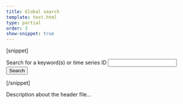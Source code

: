 ```yaml
---
title: Global search
template: test.html
type: partial
order: 3
show-snippet: true
---
```

[snippet]
<div class="search nav-search--hidden print--hide" id="searchBar">
	<div class="wrapper" role="search">
		<form class="col-wrap search__form" action="/search">
			<label class="search__label col col--md-23 col--lg-24" for="nav-search">
				Search for a keyword(s) or time series ID
			</label>
			<input type="search" autocomplete="off" class="search__input col col--md-21 col--lg-32" id="nav-search" name="q" value="">
			<button type="submit" class="search__button col--md-3 col--lg-3" id="nav-search-submit">
				<span class="visuallyhidden">Search</span>
				<span class="icon icon-search--light"></span>
			</button>
		</form>
	</div>
</div>
[/snippet]

Description about the header file...